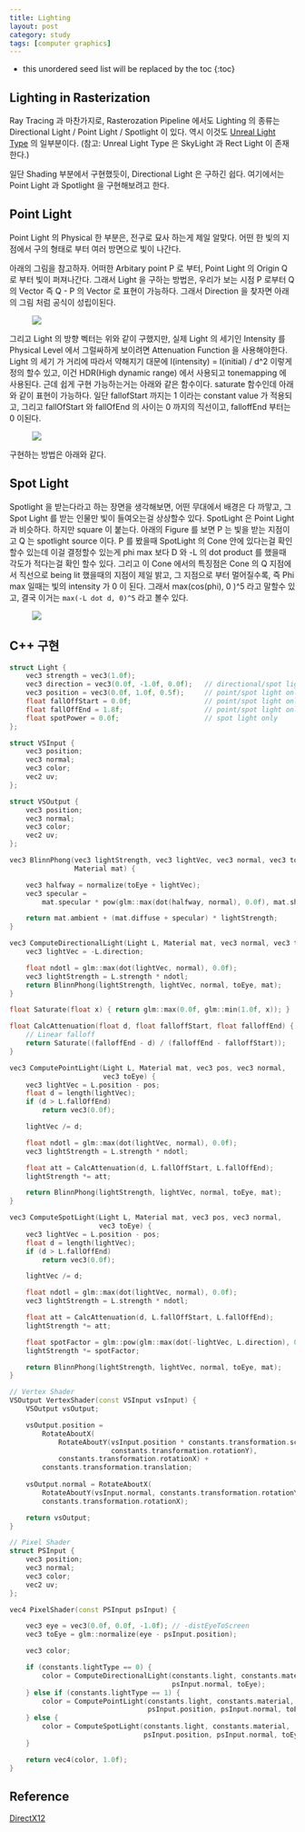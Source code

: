 ```yaml
---
title: Lighting
layout: post
category: study
tags: [computer graphics]
---
```


* this unordered seed list will be replaced by the toc
{:toc}

## Lighting in Rasterization

Ray Tracing 과 마찬가지로, Rasterozation Pipeline 에서도 Lighting 의 종류는 Directional Light / Point Light / Spotlight 이 있다. 역시 이것도 [Unreal Light Type](https://docs.unrealengine.com/4.27/en-US/BuildingWorlds/LightingAndShadows/LightTypes/) 의 일부분이다. (참고: Unreal Light Type 은 SkyLight 과 Rect Light 이 존재한다.)

일단 Shading 부분에서 구현했듯이, Directional Light 은 구하긴 쉽다. 여기에서는 Point Light 과  Spotlight 을 구현해보려고 한다.

## Point Light

Point Light 의 Physical 한 부분은, 전구로 묘사 하는게 제일 알맞다. 어떤 한 빛의 지점에서 구의 형태로 부터 여러 방면으로 빛이 나간다.

아래의 그림을 참고하자. 어떠한 Arbitary point P 로 부터, Point Light 의 Origin Q 로 부터 빛이 퍼져나간다. 그래서 Light 을 구하는 방법은, 우리가 보는 시점 P 로부터 Q 의 Vector 즉 Q - P 의 Vector 로 표현이 가능하다. 그래서 Direction 을 찾자면 아래의 그림 처럼 공식이 성립이된다.

<figure>
  <img src = "../../../assets/img/photo/4-28-2023/lua_book_1.JPG">
</figure>

그리고 Light 의 방향 벡터는 위와 같이 구했지만, 실제 Light 의 세기인 Intensity 를 Physical Level 에서 그럴싸하게 보이려면 Attenuation Function 을 사용해야한다. Light 의 세기 가 거리에 따라서 약해지기 대문에 I(intensity) = I(initial) / d^2 이렇게 정의 할수 있고, 이건 HDR(High dynamic range) 에서 사용되고 tonemapping 에 사용된다. 근데 쉽게 구현 가능하는거는 아래와 같은 함수이다. saturate 함수인데 아래와 같이 표현이 가능하다. 일단 fallofStart 까지는 1 이라는 constant value 가 적용되고, 그리고 fallOfStart 와 fallOfEnd 의 사이는 0 까지의 직선이고, falloffEnd 부터는 0 이된다.

<figure>
  <img src = "../../../assets/img/photo/4-28-2023/lua_book_2.JPG">
</figure>

구현하는 방법은 아래와 같다.

## Spot Light

Spotlight 을 받는다라고 하는 장면을 생각해보면, 어떤 무대에서 배경은 다 까맣고, 그 Spot Light 를 받는 인물만 빛이 들여오는걸 상상할수 있다. SpotLight 은 Point Light 과 비슷하다. 하지만 square 이 붙는다. 아래의 Figure 를 보면 P 는 빛을 받는 지점이고 Q 는 spotlight source 이다. P 를 봤을때 SpotLight 의 Cone 안에 있다는걸 확인 할수 있는데 이걸 결정할수 있는게 phi max 보다 D 와 -L 의 dot product 를 했을때 각도가 적다는걸 확인 할수 있다. 그리고 이 Cone 에서의 특징점은 Cone 의 Q 지점에서 직선으로 being lit 했을때의 지점이 제일 밝고, 그 지점으로 부터 멀어질수록, 즉 Phi max 일때는 빛의 intensity 가 0 이 된다. 그래서 max(cos(phi), 0 )^5 라고 말할수 있고, 결국 이거는 `max(-L dot d, 0)^5` 라고 볼수 있다.

<figure>
  <img src = "../../../assets/img/photo/4-28-2023/lua_book_3.JPG">
</figure>


## C++ 구현

```c++
struct Light {
    vec3 strength = vec3(1.0f);
    vec3 direction = vec3(0.0f, -1.0f, 0.0f);   // directional/spot light only
    vec3 position = vec3(0.0f, 1.0f, 0.5f);     // point/spot light only
    float fallOffStart = 0.0f;                  // point/spot light only
    float fallOffEnd = 1.8f;                    // point/spot light only
    float spotPower = 0.0f;                     // spot light only
};

struct VSInput {
    vec3 position;
    vec3 normal;
    vec3 color;
    vec2 uv;
};

struct VSOutput {
    vec3 position;
    vec3 normal;
    vec3 color;
    vec2 uv;
};

vec3 BlinnPhong(vec3 lightStrength, vec3 lightVec, vec3 normal, vec3 toEye,
                Material mat) {

    vec3 halfway = normalize(toEye + lightVec);
    vec3 specular =
        mat.specular * pow(glm::max(dot(halfway, normal), 0.0f), mat.shininess);

    return mat.ambient + (mat.diffuse + specular) * lightStrength;
}

vec3 ComputeDirectionalLight(Light L, Material mat, vec3 normal, vec3 toEye) {
    vec3 lightVec = -L.direction;

    float ndotl = glm::max(dot(lightVec, normal), 0.0f);
    vec3 lightStrength = L.strength * ndotl;
    return BlinnPhong(lightStrength, lightVec, normal, toEye, mat);
}

float Saturate(float x) { return glm::max(0.0f, glm::min(1.0f, x)); }

float CalcAttenuation(float d, float falloffStart, float falloffEnd) {
    // Linear falloff
    return Saturate((falloffEnd - d) / (falloffEnd - falloffStart));
}

vec3 ComputePointLight(Light L, Material mat, vec3 pos, vec3 normal,
                       vec3 toEye) {
    vec3 lightVec = L.position - pos;
    float d = length(lightVec);
    if (d > L.fallOffEnd)
        return vec3(0.0f);

    lightVec /= d;

    float ndotl = glm::max(dot(lightVec, normal), 0.0f);
    vec3 lightStrength = L.strength * ndotl;

    float att = CalcAttenuation(d, L.fallOffStart, L.fallOffEnd);
    lightStrength *= att;

    return BlinnPhong(lightStrength, lightVec, normal, toEye, mat);
}

vec3 ComputeSpotLight(Light L, Material mat, vec3 pos, vec3 normal,
                      vec3 toEye) {
    vec3 lightVec = L.position - pos;
    float d = length(lightVec);
    if (d > L.fallOffEnd)
        return vec3(0.0f);

    lightVec /= d;

    float ndotl = glm::max(dot(lightVec, normal), 0.0f);
    vec3 lightStrength = L.strength * ndotl;

    float att = CalcAttenuation(d, L.fallOffStart, L.fallOffEnd);
    lightStrength *= att;

    float spotFactor = glm::pow(glm::max(dot(-lightVec, L.direction), 0.0f), L.spotPower);
    lightStrength *= spotFactor;

    return BlinnPhong(lightStrength, lightVec, normal, toEye, mat);
}

// Vertex Shader
VSOutput VertexShader(const VSInput vsInput) {
    VSOutput vsOutput;

    vsOutput.position =
        RotateAboutX(
            RotateAboutY(vsInput.position * constants.transformation.scale,
                         constants.transformation.rotationY),
            constants.transformation.rotationX) +
        constants.transformation.translation;
    
    vsOutput.normal = RotateAboutX(
        RotateAboutY(vsInput.normal, constants.transformation.rotationY),
        constants.transformation.rotationX);

    return vsOutput;
}

// Pixel Shader
struct PSInput {
    vec3 position;
    vec3 normal;
    vec3 color;
    vec2 uv;
};

vec4 PixelShader(const PSInput psInput) {

    vec3 eye = vec3(0.0f, 0.0f, -1.0f); // -distEyeToScreen
    vec3 toEye = glm::normalize(eye - psInput.position);

    vec3 color;

    if (constants.lightType == 0) {
        color = ComputeDirectionalLight(constants.light, constants.material,
                                        psInput.normal, toEye);
    } else if (constants.lightType == 1) {
        color = ComputePointLight(constants.light, constants.material,
                                  psInput.position, psInput.normal, toEye);
    } else {
        color = ComputeSpotLight(constants.light, constants.material,
                                 psInput.position, psInput.normal, toEye);
    }

    return vec4(color, 1.0f);
}
```

## Reference 
[DirectX12](https://terrorgum.com/tfox/books/introductionto3dgameprogrammingwithdirectx12.pdf)